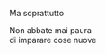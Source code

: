 <div>

Ma soprattutto

</div>


<div class="fragment">

Non abbate mai paura<br>
di imparare cose nuove

</div>


<aside class="notes">
</aside>
 